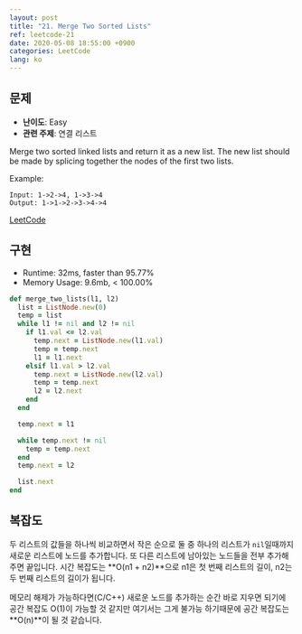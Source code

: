 ```yaml
---
layout: post
title: "21. Merge Two Sorted Lists"
ref: leetcode-21
date: 2020-05-08 18:55:00 +0900
categories: LeetCode
lang: ko
---
```


## 문제
- **난이도**: Easy
- **관련 주제**: 연결 리스트

Merge two sorted linked lists and return it as a new list. The new list should be made by splicing together the nodes of the first two lists.

Example:
```
Input: 1->2->4, 1->3->4
Output: 1->1->2->3->4->4
```

[LeetCode](https://leetcode.com/problems/merge-two-sorted-lists)

<div class="divider"></div>

## 구현
- Runtime: 32ms, faster than 95.77%
- Memory Usage: 9.6mb, < 100.00%

```rb
def merge_two_lists(l1, l2)
  list = ListNode.new(0)
  temp = list
  while l1 != nil and l2 != nil
    if l1.val <= l2.val
      temp.next = ListNode.new(l1.val)
      temp = temp.next
      l1 = l1.next
    elsif l1.val > l2.val
      temp.next = ListNode.new(l2.val)
      temp = temp.next
      l2 = l2.next
    end
  end

  temp.next = l1

  while temp.next != nil
    temp = temp.next
  end
  temp.next = l2

  list.next
end
```

<div class="divider"></div>

## 복잡도
두 리스트의 값들을 하나씩 비교하면서 작은 순으로 둘 중 하나의 리스트가 `nil`일때까지 새로운 
리스트에 노드를 추가합니다. 또 다른 리스트에 남아있는 노드들을 전부 추가해주면 끝입니다. 시간 복잡도는 **O(n1 + n2)**으로 n1은 첫 번째 리스트의 길이, n2는 두 번째 리스트의 길이가 됩니다.

메모리 해제가 가능하다면(C/C++) 새로운 노드를 추가하는 순간 바로 지우면 되기에 공간 복잡도 O(1)이 
가능할 것 같지만 여기서는 그게 불가능 하기때문에 공간 복잡도는 **O(n)**이 될 것 같습니다.
